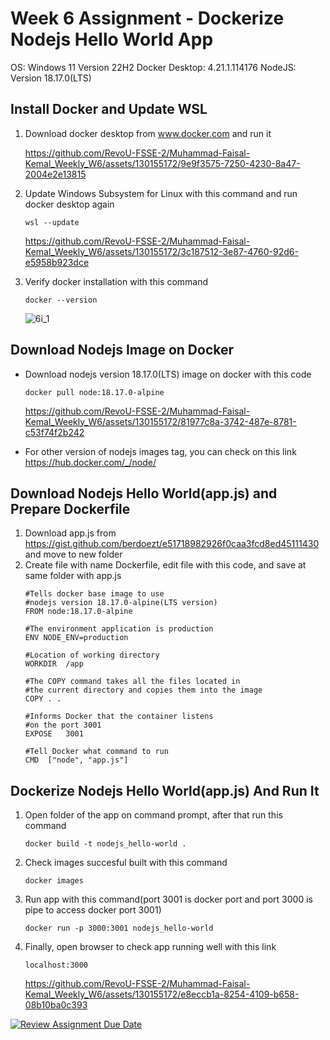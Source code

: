 # Week 6 Assignment - Dockerize Nodejs Hello World App
OS: Windows 11 Version 22H2
Docker Desktop: 4.21.1.114176
NodeJS: Version 18.17.0(LTS)
## Install Docker and Update WSL
1. Download docker desktop from www.docker.com and run it
   
   https://github.com/RevoU-FSSE-2/Muhammad-Faisal-Kemal_Weekly_W6/assets/130155172/9e9f3575-7250-4230-8a47-2004e2e13815
2. Update Windows Subsystem for Linux with this command and run docker desktop again
   ```
   wsl --update
   ```
   https://github.com/RevoU-FSSE-2/Muhammad-Faisal-Kemal_Weekly_W6/assets/130155172/3c187512-3e87-4760-92d6-e5958b923dce
3. Verify docker installation with this command
   ```
   docker --version
   ```
   ![6i_1](https://github.com/RevoU-FSSE-2/Muhammad-Faisal-Kemal_Weekly_W6/assets/130155172/234e0cb9-95d3-4afa-88d7-3048e7067b77)
## Download Nodejs Image on Docker
   - Download nodejs version 18.17.0(LTS) image on docker with this code
      ```
      docker pull node:18.17.0-alpine
      ```
      
      https://github.com/RevoU-FSSE-2/Muhammad-Faisal-Kemal_Weekly_W6/assets/130155172/81977c8a-3742-487e-8781-c53f74f2b242
   - For other version of nodejs images tag, you can check on this link https://hub.docker.com/_/node/

## Download Nodejs Hello World(app.js) and Prepare Dockerfile
1. Download app.js from https://gist.github.com/berdoezt/e51718982926f0caa3fcd8ed45111430 and move to new folder
2. Create file with name Dockerfile, edit file with this code, and save at same folder with app.js
   ```
   #Tells docker base image to use
   #nodejs version 18.17.0-alpine(LTS version)
   FROM node:18.17.0-alpine

   #The environment application is production
   ENV NODE_ENV=production

   #Location of working directory
   WORKDIR	/app

   #The COPY command takes all the files located in
   #the current directory and copies them into the image
   COPY . .

   #Informs Docker that the container listens
   #on the port 3001
   EXPOSE	3001

   #Tell Docker what command to run
   CMD	["node", "app.js"]
   ```

## Dockerize Nodejs Hello World(app.js) And Run It
1. Open folder of the app on command prompt, after that run this command
   ```
   docker build -t nodejs_hello-world .
   ```
2. Check images succesful built with this command
   ```
   docker images
   ```
3. Run app with this command(port 3001 is docker port and port 3000 is pipe to access docker port 3001)
   ```
   docker run -p 3000:3001 nodejs_hello-world
   ```
4. Finally, open browser to check app running well with this link
   ```
   localhost:3000
   ```
   
   https://github.com/RevoU-FSSE-2/Muhammad-Faisal-Kemal_Weekly_W6/assets/130155172/e8eccb1a-8254-4109-b658-08b10ba0c393


[![Review Assignment Due Date](https://classroom.github.com/assets/deadline-readme-button-24ddc0f5d75046c5622901739e7c5dd533143b0c8e959d652212380cedb1ea36.svg)](https://classroom.github.com/a/nj7iw4Wb)
